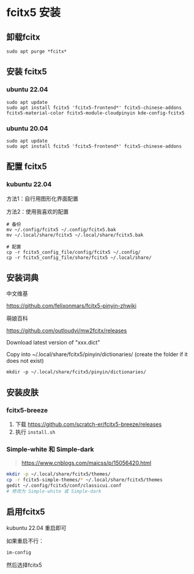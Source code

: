 # fcitx5 安装 

## 卸载fcitx

```shell
sudo apt purge *fcitx*
```

## 安装 fcitx5
### ubuntu 22.04
```shell
sudo apt update
sudo apt install fcitx5 'fcitx5-frontend*' fcitx5-chinese-addons fcitx5-material-color fcitx5-module-cloudpinyin kde-config-fcitx5
```

### ubuntu 20.04
```shell
sudo apt update
sudo apt install fcitx5 'fcitx5-frontend*' fcitx5-chinese-addons
```

## 配置 fcitx5
### kubuntu 22.04

 方法1：自行用图形化界面配置

方法2：使用我喜欢的配置

```shell
# 备份
mv ~/.config/fcitx5 ~/.config/fcitx5.bak
mv ~/.local/share/fcitx5 ~/.local/share/fcitx5.bak

# 配置
cp -r fcitx5_config_file/config/fcitx5 ~/.config/
cp -r fcitx5_config_file/share/fcitx5 ~/.local/share/
```

## 安装词典

中文维基

https://github.com/felixonmars/fcitx5-pinyin-zhwiki

萌娘百科

https://github.com/outloudvi/mw2fcitx/releases



Download latest version of "xxx.dict"

Copy into ~/.local/share/fcitx5/pinyin/dictionaries/ (create the folder if it does not exist)

```
mkdir -p ~/.local/share/fcitx5/pinyin/dictionaries/
```

## 安装皮肤
### fcitx5-breeze
1.  下载 https://github.com/scratch-er/fcitx5-breeze/releases
2.  执行 `install.sh`


### Simple-white 和 Simple-dark
> https://www.cnblogs.com/maicss/p/15056420.html

```bash
mkdir -p ~/.local/share/fcitx5/themes/
cp -r fcitx5-simple-themes/* ~/.local/share/fcitx5/themes
gedit ~/.config/fcitx5/conf/classicui.conf
# 修改为 Simple-white 或 Simple-dark
```

## 启用fcitx5
kubuntu 22.04 重启即可

如果重启不行：
```bash
im-config
```

然后选择fcitx5 
